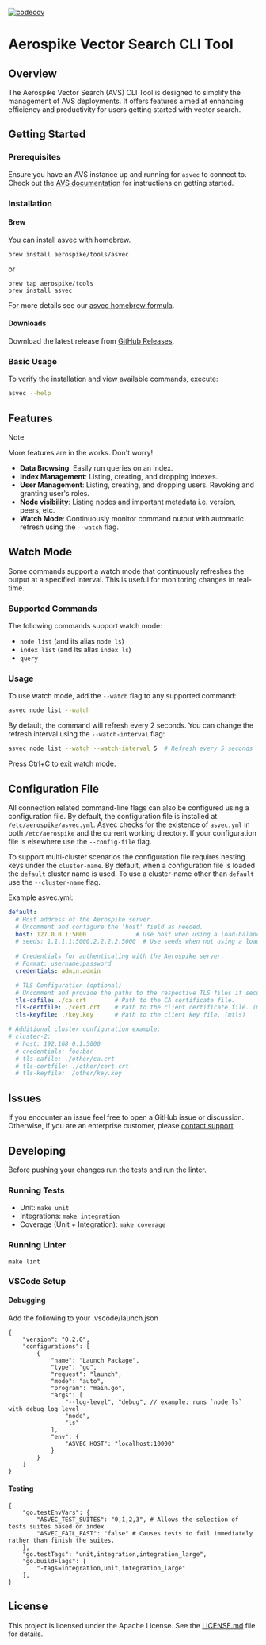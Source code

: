 [![codecov](https://codecov.io/gh/aerospike/asvec/graph/badge.svg?token=14G1LIEP2Q)](https://codecov.io/gh/aerospike/asvec)

# Aerospike Vector Search CLI Tool

## Overview

The Aerospike Vector Search (AVS) CLI Tool is designed to simplify the
management of AVS deployments. It offers features aimed at enhancing
efficiency and productivity for users getting started with vector search.

## Getting Started

### Prerequisites

Ensure you have an AVS instance up and running for `asvec` to connect to.
Check out the [AVS documentation](https://aerospike.com/docs/vector) for
instructions on getting started.

### Installation

#### Brew

You can install asvec with homebrew.
```shell
brew install aerospike/tools/asvec
```
or
```shell
brew tap aerospike/tools
brew install asvec
```

For more details see our [asvec homebrew formula](https://github.com/aerospike/homebrew-tools/blob/main/asvec.md).

#### Downloads

Download the latest release from [GitHub Releases](https://github.com/aerospike/asvec/releases).

### Basic Usage

To verify the installation and view available commands, execute:
```bash 
asvec --help
```

## Features

> [!NOTE]
> More features are in the works. Don't worry!

- **Data Browsing**: Easily run queries on an index.
- **Index Management**: Listing, creating, and dropping indexes.
- **User Management**: Listing, creating, and dropping users. Revoking and
  granting user's roles.
- **Node visibility**: Listing nodes and important metadata i.e. version, peers,
  etc.
- **Watch Mode**: Continuously monitor command output with automatic refresh using the `--watch` flag.

## Watch Mode

Some commands support a watch mode that continuously refreshes the output at a specified interval. This is useful for monitoring changes in real-time.

### Supported Commands

The following commands support watch mode:

- `node list` (and its alias `node ls`)
- `index list` (and its alias `index ls`)
- `query`

### Usage

To use watch mode, add the `--watch` flag to any supported command:

```bash
asvec node list --watch
```

By default, the command will refresh every 2 seconds. You can change the refresh interval using the `--watch-interval` flag:

```bash
asvec node list --watch --watch-interval 5  # Refresh every 5 seconds
```

Press Ctrl+C to exit watch mode.

## Configuration File
All connection related command-line flags can also be configured using a
configuration file. By default, the configuration file is installed at
`/etc/aerospike/asvec.yml`. Asvec checks for the existence of `asvec.yml` in
both `/etc/aerospike` and the current working directory. If your configuration
file is elsewhere use the `--config-file` flag.

To support multi-cluster scenarios the configuration file requires nesting keys
under the `cluster-name`. By default, when a configuration file is loaded the
`default` cluster name is used. To use a cluster-name other than `default` use
the `--cluster-name` flag.

Example asvec.yml:

```yaml
default:
  # Host address of the Aerospike server.
  # Uncomment and configure the 'host' field as needed.
  host: 127.0.0.1:5000              # Use host when using a load-balancer
  # seeds: 1.1.1.1:5000,2.2.2.2:5000  # Use seeds when not using a load-balancer
  
  # Credentials for authenticating with the Aerospike server.
  # Format: username:password
  credentials: admin:admin

  # TLS Configuration (optional)
  # Uncomment and provide the paths to the respective TLS files if secure communication is required.
  tls-cafile: ./ca.crt        # Path to the CA certificate file.
  tls-certfile: ./cert.crt    # Path to the client certificate file. (mtls)
  tls-keyfile: ./key.key      # Path to the client key file. (mtls)

# Additional cluster configuration example:
# cluster-2:
  # host: 192.168.0.1:5000
  # credentials: foo:bar
  # tls-cafile: ./other/ca.crt
  # tls-certfile: ./other/cert.crt
  # tls-keyfile: ./other/key.key
```

## Issues

If you encounter an issue feel free to open a GitHub issue or discussion.
Otherwise, if you are an enterprise customer, please [contact support](https://aerospike.com/support/)

## Developing
Before pushing your changes run the tests and run the linter.

### Running Tests
- Unit: `make unit`
- Integrations: `make integration`
- Coverage (Unit + Integration): `make coverage`

### Running Linter
`make lint`

### VSCode Setup
#### Debugging
Add the following to your .vscode/launch.json
```
{
    "version": "0.2.0",
    "configurations": [
        {
            "name": "Launch Package",
            "type": "go",
            "request": "launch",
            "mode": "auto",
            "program": "main.go",
            "args": [
                "--log-level", "debug", // example: runs `node ls` with debug log level
                "node",
                "ls"
            ],
            "env": {
                "ASVEC_HOST": "localhost:10000"
            }
        }
    ]
}
```

#### Testing
```
{
    "go.testEnvVars": {
        "ASVEC_TEST_SUITES": "0,1,2,3", # Allows the selection of tests suites based on index
        "ASVEC_FAIL_FAST": "false" # Causes tests to fail immediately rather than finish the suites.
    },
    "go.testTags": "unit,integration,integration_large", 
    "go.buildFlags": [
        "-tags=integration,unit,integration_large"
    ],
}
```

## License

This project is licensed under the Apache License. See the
[LICENSE.md](./LICENSE) file for details.